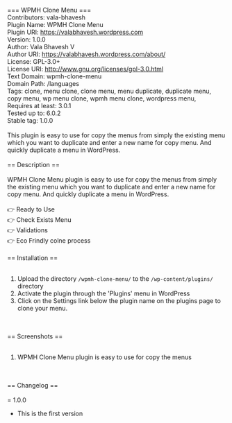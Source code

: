 === WPMH Clone Menu === <br>
Contributors:      vala-bhavesh <br>
Plugin Name:       WPMH Clone Menu<br>
Plugin URI:        https://valabhavesh.wordpress.com<br>
Version:           1.0.0<br>
Author:            Vala Bhavesh V<br>
Author URI:        https://valabhavesh.wordpress.com/about/<br>
License:           GPL-3.0+<br>
License URI:       http://www.gnu.org/licenses/gpl-3.0.html<br>
Text Domain:       wpmh-clone-menu<br>
Domain Path:       /languages<br>
Tags: clone, menu clone, clone menu, menu duplicate, duplicate menu, copy menu, wp menu clone, wpmh menu clone, wordpress menu,<br>
Requires at least: 3.0.1<br>
Tested up to: 6.0.2<br>
Stable tag: 1.0.0<br>
<br>
This plugin is easy to use for copy the menus from simply the existing menu which you want to duplicate and enter a new name for copy menu. And quickly duplicate a menu in WordPress.<br>
<br>
== Description ==<br>
<br>
WPMH Clone Menu plugin is easy to use for copy the menus from simply the existing menu which you want to duplicate and enter a new name for copy menu. And quickly duplicate a menu in WordPress. <br>
<br>
👉 Ready to Use<br>
👉 Check Exists Menu<br>
👉 Validations<br>
👉 Eco Frindly colne process<br>
<br>
== Installation ==<br>
<br>
1. Upload the directory `/wpmh-clone-menu/` to the `/wp-content/plugins/` directory<br>
2. Activate the plugin through the 'Plugins' menu in WordPress<br>
3. Click on the Settings link below the plugin name on the plugins page to clone your menu.<br>
<br><br>

== Screenshots ==<br>
<br>
1. WPMH Clone Menu plugin is easy to use for copy the menus<br>
<br><br>

== Changelog ==<br>
<br>
= 1.0.0<br>
* This is the first version<br>
